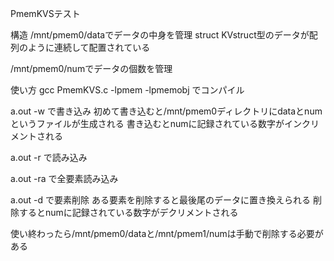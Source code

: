 PmemKVSテスト

構造
/mnt/pmem0/dataでデータの中身を管理
struct KVstruct型のデータが配列のように連続して配置されている

/mnt/pmem0/numでデータの個数を管理

使い方
gcc PmemKVS.c -lpmem -lpmemobj
でコンパイル

a.out -w <key> <int>
で書き込み
初めて書き込むと/mnt/pmem0ディレクトリにdataとnumというファイルが生成される
書き込むとnumに記録されている数字がインクリメントされる

a.out -r <key>
で読み込み

a.out -ra
で全要素読み込み

a.out -d <key>
で要素削除
ある要素を削除すると最後尾のデータに置き換えられる
削除するとnumに記録されている数字がデクリメントされる

使い終わったら/mnt/pmem0/dataと/mnt/pmem1/numは手動で削除する必要がある